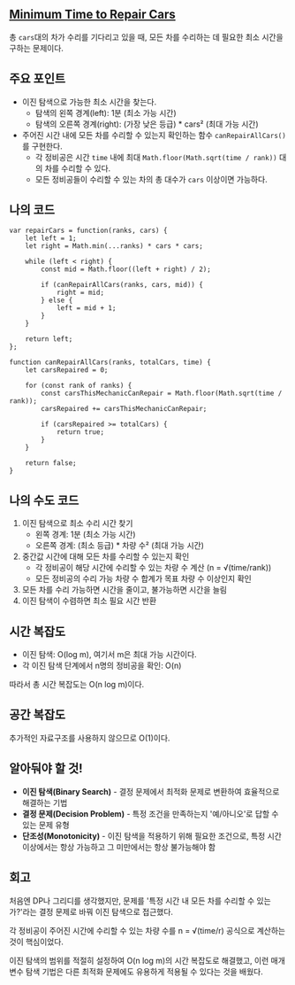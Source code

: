 ## [**Minimum Time to Repair Cars**](https://leetcode.com/problems/minimum-time-to-repair-cars/description/?envType=daily-question&envId=2025-03-16)

총 `cars`대의 차가 수리를 기다리고 있을 때, 모든 차를 수리하는 데 필요한 최소 시간을 구하는 문제이다.

## 주요 포인트

- 이진 탐색으로 가능한 최소 시간을 찾는다.
    - 탐색의 왼쪽 경계(left): 1분 (최소 가능 시간)
    - 탐색의 오른쪽 경계(right): (가장 낮은 등급) * cars² (최대 가능 시간)
- 주어진 시간 내에 모든 차를 수리할 수 있는지 확인하는 함수 `canRepairAllCars()`를 구현한다.
    - 각 정비공은 시간 `time` 내에 최대 `Math.floor(Math.sqrt(time / rank))` 대의 차를 수리할 수 있다.
    - 모든 정비공들이 수리할 수 있는 차의 총 대수가 `cars` 이상이면 가능하다.

## 나의 코드

```tsx
var repairCars = function(ranks, cars) {
    let left = 1;
    let right = Math.min(...ranks) * cars * cars;
    
    while (left < right) {
        const mid = Math.floor((left + right) / 2);
        
        if (canRepairAllCars(ranks, cars, mid)) {
            right = mid;
        } else {
            left = mid + 1;
        }
    }
    
    return left;
};

function canRepairAllCars(ranks, totalCars, time) {
    let carsRepaired = 0;
    
    for (const rank of ranks) {
        const carsThisMechanicCanRepair = Math.floor(Math.sqrt(time / rank));
        carsRepaired += carsThisMechanicCanRepair;
        
        if (carsRepaired >= totalCars) {
            return true;
        }
    }
    
    return false;
}
```

## 나의 수도 코드

1. 이진 탐색으로 최소 수리 시간 찾기
    - 왼쪽 경계: 1분 (최소 가능 시간)
    - 오른쪽 경계: (최소 등급) * 차량 수² (최대 가능 시간)
2. 중간값 시간에 대해 모든 차를 수리할 수 있는지 확인
    - 각 정비공이 해당 시간에 수리할 수 있는 차량 수 계산 (n = √(time/rank))
    - 모든 정비공의 수리 가능 차량 수 합계가 목표 차량 수 이상인지 확인
3. 모든 차를 수리 가능하면 시간을 줄이고, 불가능하면 시간을 늘림
4. 이진 탐색이 수렴하면 최소 필요 시간 반환

## 시간 복잡도

- 이진 탐색: O(log m), 여기서 m은 최대 가능 시간이다.
- 각 이진 탐색 단계에서 n명의 정비공을 확인: O(n)

따라서 총 시간 복잡도는 O(n log m)이다.

## 공간 복잡도

추가적인 자료구조를 사용하지 않으므로 O(1)이다.

## 알아둬야 할 것!

- **이진 탐색(Binary Search)** - 결정 문제에서 최적화 문제로 변환하여 효율적으로 해결하는 기법
- **결정 문제(Decision Problem)** - 특정 조건을 만족하는지 '예/아니오'로 답할 수 있는 문제 유형
- **단조성(Monotonicity)** - 이진 탐색을 적용하기 위해 필요한 조건으로, 특정 시간 이상에서는 항상 가능하고 그 미만에서는 항상 불가능해야 함

## 회고

처음엔 DP나 그리디를 생각했지만, 문제를 '특정 시간 내 모든 차를 수리할 수 있는가?'라는 결정 문제로 바꿔 이진 탐색으로 접근했다.

각 정비공이 주어진 시간에 수리할 수 있는 차량 수를 n = √(time/r) 공식으로 계산하는 것이 핵심이었다.

이진 탐색의 범위를 적절히 설정하여 O(n log m)의 시간 복잡도로 해결했고, 이런 매개변수 탐색 기법은 다른 최적화 문제에도 유용하게 적용될 수 있다는 것을 배웠다.
